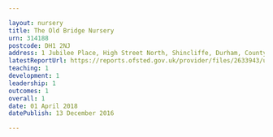 ```yaml
---

layout: nursery
title: The Old Bridge Nursery
urn: 314188
postcode: DH1 2NJ
address: 1 Jubilee Place, High Street North, Shincliffe, Durham, County Durham, DH1 2NJ
latestReportUrl: https://reports.ofsted.gov.uk/provider/files/2633943/urn/314188.pdf
teaching: 1
development: 1
leadership: 1
outcomes: 1
overall: 1
date: 01 April 2018 
datePublish: 13 December 2016

---
```


